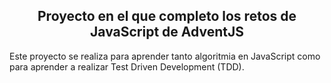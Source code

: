 <center>
  <h2>Proyecto en el que completo los retos de JavaScript de AdventJS</2>
</center>

Este proyecto se realiza para aprender tanto algoritmia en JavaScript como para aprender a
realizar Test Driven Development (TDD).
